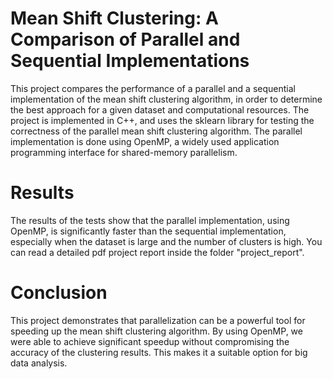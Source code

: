 # Mean Shift Clustering: A Comparison of Parallel and Sequential Implementations
This project compares the performance of a parallel and a sequential implementation of the mean shift clustering algorithm, in order to determine the best approach for a given dataset and computational resources. 
The project is implemented in C++, and uses the sklearn library for testing the correctness of the parallel mean shift clustering algorithm. 
The parallel implementation is done using OpenMP, a widely used application programming interface for shared-memory parallelism.

# Results
The results of the tests show that the parallel implementation, using OpenMP, is significantly faster than the sequential implementation,
especially when the dataset is large and the number of clusters is high. You can read a detailed pdf project report inside the folder "project_report".

# Conclusion
This project demonstrates that parallelization can be a powerful tool for speeding up the mean shift clustering algorithm.
By using OpenMP, we were able to achieve significant speedup without compromising the accuracy of the clustering results.
This makes it a suitable option for big data analysis.
